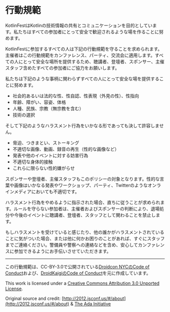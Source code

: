 # 行動規範

KotlinFestはKotlinの技術情報の共有とコミュニケーションを目的としています。私たちはすべての参加者にとって安全で歓迎されるような場を作ることに努めます。

KotlinFestに参加するすべての人は下記の行動規範を守ることを求められます。主催者はこの行動規範をカンファレンス、パーティ、交流会に適用します。すべての人にとって安全な場所を提供するため、聴講者、登壇者、スポンサー、主催スタッフ含めたすべての参加者にご協力をお願いします。

私たちは下記のような事柄に関わらずすべての人にとって安全な場を提供することに努めます。

 - 社会的あるいは法的な性、性自認、性表現（外見の性）、性指向
 - 年齢、障がい、容姿、体格
 - 人種、民族、宗教（無宗教を含む）
 - 技術の選択

そして下記のようなハラスメント行為をいかなる形であっても決して許容しません。

 - 脅迫、つきまとい、ストーキング
 - 不適切な画像、動画、録音の再生（性的な画像など）
 - 発表や他のイベントに対する妨害行為
 - 不適切な身体的接触
 - これらに限らない性的嫌がらせ
 
スポンサーや登壇者、主催スタッフもこのポリシーの対象となります。性的な言葉や画像はいかなる発表やワークショップ、パーティ、Twitterのようなオンラインメディアにおいても不適切です。

ハラスメント行為をやめるように指示された場合、直ちに従うことが求められます。ルールを守らない参加者は、主催者およびスポンサーの判断により、退場処分や今後のイベントに聴講者、登壇者、スタッフとして関わることを禁止します。

もしハラスメントを受けていると感じたり、他の誰かがハラスメントされていることに気がついた場合、または他に何かお困りのことがあれば、すぐにスタッフまでご連絡ください。警備員や警察への連絡などを含め、安心してカンファレンスに参加できるようにお手伝いさせていただきます。

---

この行動規範は、CC-BY-3.0で公開されている[Droidcon NYCのCode of Conduct](https://nyc.droidcon.com/code-of-conduct/)および、[DroidKaigiのCode of Conduct](https://portal.droidkaigi.jp/about/code-of-conduct)を元に作成しています。

This work is licensed under a [Creative Commons Attribution 3.0 Unported License](http://creativecommons.org/licenses/by/3.0/deed.en_US).

Original source and credit: [http://2012.jsconf.us/#/about](http://2012.jsconf.us/#/about) & [The Ada Initiative](http://geekfeminism.wikia.com/wiki/Conference_anti-harassment/Policy)
